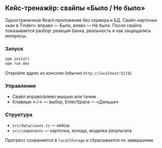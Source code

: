 ## Кейс-тренажёр: свайпы «Было / Не было»

Одностраничное React‑приложение без сервера и БД. Свайп-карточки «как в Tinder»: вправо — Было, влево — Не было. После свайпа показывается разбор: реакция банка, реальность и как защищались интересы.

### Запуск

```bash
npm install
npm run dev
```

Откройте адрес из консоли (обычно `http://localhost:5173`).

### Управление
- Свайп вправо/влево мышью или тачем
- Клавиши ←/→ — выбор, Enter/Space — «Дальше»

### Структура
- `src/data/cases.ts` — кейсы
- `src/components` — карточка, колода, модалка результата

Прогресс сохраняется в `localStorage` и сбрасывается по завершении.
